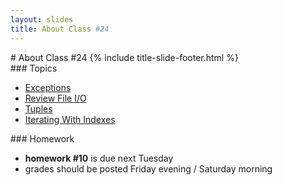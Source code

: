 ```yaml
---
layout: slides
title: About Class #24 
---
```

<section markdown="block" class="title-slide">
#  About Class #24
{% include title-slide-footer.html %}
</section>

<section markdown="block">
###  Topics

* [Exceptions](exceptions.html)
* [Review File I/O](files.html)
* [Tuples](tuples.html)
* [Iterating With Indexes](iterating_with_indexes.html)
</section>

<section markdown="block">
###  Homework

* __homework #10__ is due next Tuesday
* grades should be posted Friday evening / Saturday morning
</section>

